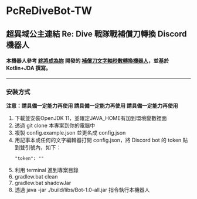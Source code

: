 # PcReDiveBot-TW

## 超異域公主連結 Re: Dive 戰隊戰補償刀轉換 Discord 機器人

#### 本機器人參考 [終將成為妳](https://www.youtube.com/channel/UCvN59KwVSCv0KaAUuAYyUew/videos) 開發的 [補償刀文字軸秒數轉換機器人](https://github.com/YungPingXu/pcr-bot)，並基於 Kotlin+JDA 撰寫。

---



### 安裝方式

**注意：請具備一定能力再使用 請具備一定能力再使用 請具備一定能力再使用**

1. 下載並安裝OpenJDK 11，並確定JAVA_HOME有加到環境變數裡面
2. 透過 git clone 本專案到你的電腦中
3. 複製 config.example.json 並更名成 config.json
4. 用記事本或任何的文字編輯器打開 config.json，將 Discord bot 的 token 貼到雙引號內，如下：
   ```
   "token": ""
   ```
5. 利用 terminal 進到專案目錄
6. gradlew.bat clean
7. gradlew.bat shadowJar
8. 透過 java -jar ./build/libs/Bot-1.0-all.jar 指令執行本機器人
